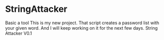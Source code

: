 # StringAttacker
Basic a tool
This is my new project. That script creates a password list with your given word. And I will keep working on it for the next few days.
String Attacker V0.1
